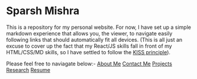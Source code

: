 # Sparsh Mishra
This is a repository for my personal website. For now, I have set up a simple markdown experience that allows you, the viewer, to navigate easily following links that should automatically fit all devices. (This is all just an excuse to cover up the fact that my React/JS skills fall in front of my HTML/CSS/MD skills, so I have settled to follow the [KISS principle](https://en.wikipedia.org/wiki/KISS_principle)).

Please feel free to naviagate below:-
[About Me](https://isparsh.github.io/about)
[Contact Me](https://isparsh.github.io/contact)
[Projects](https://isparsh.github.io/projects)
[Research](https://isparsh.github.io/research)
[Resume](https://isparsh.github.io/resume)
